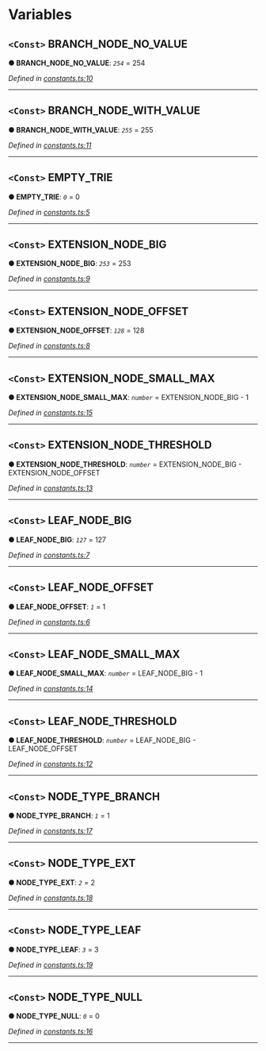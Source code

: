 

# Variables

<a id="branch_node_no_value"></a>

## `<Const>` BRANCH_NODE_NO_VALUE

**● BRANCH_NODE_NO_VALUE**: *`254`* = 254

*Defined in [constants.ts:10](https://github.com/polkadot-js/common/blob/e3b45e7/packages/trie-codec/src/constants.ts#L10)*

___
<a id="branch_node_with_value"></a>

## `<Const>` BRANCH_NODE_WITH_VALUE

**● BRANCH_NODE_WITH_VALUE**: *`255`* = 255

*Defined in [constants.ts:11](https://github.com/polkadot-js/common/blob/e3b45e7/packages/trie-codec/src/constants.ts#L11)*

___
<a id="empty_trie"></a>

## `<Const>` EMPTY_TRIE

**● EMPTY_TRIE**: *`0`* = 0

*Defined in [constants.ts:5](https://github.com/polkadot-js/common/blob/e3b45e7/packages/trie-codec/src/constants.ts#L5)*

___
<a id="extension_node_big"></a>

## `<Const>` EXTENSION_NODE_BIG

**● EXTENSION_NODE_BIG**: *`253`* = 253

*Defined in [constants.ts:9](https://github.com/polkadot-js/common/blob/e3b45e7/packages/trie-codec/src/constants.ts#L9)*

___
<a id="extension_node_offset"></a>

## `<Const>` EXTENSION_NODE_OFFSET

**● EXTENSION_NODE_OFFSET**: *`128`* = 128

*Defined in [constants.ts:8](https://github.com/polkadot-js/common/blob/e3b45e7/packages/trie-codec/src/constants.ts#L8)*

___
<a id="extension_node_small_max"></a>

## `<Const>` EXTENSION_NODE_SMALL_MAX

**● EXTENSION_NODE_SMALL_MAX**: *`number`* =  EXTENSION_NODE_BIG - 1

*Defined in [constants.ts:15](https://github.com/polkadot-js/common/blob/e3b45e7/packages/trie-codec/src/constants.ts#L15)*

___
<a id="extension_node_threshold"></a>

## `<Const>` EXTENSION_NODE_THRESHOLD

**● EXTENSION_NODE_THRESHOLD**: *`number`* =  EXTENSION_NODE_BIG - EXTENSION_NODE_OFFSET

*Defined in [constants.ts:13](https://github.com/polkadot-js/common/blob/e3b45e7/packages/trie-codec/src/constants.ts#L13)*

___
<a id="leaf_node_big"></a>

## `<Const>` LEAF_NODE_BIG

**● LEAF_NODE_BIG**: *`127`* = 127

*Defined in [constants.ts:7](https://github.com/polkadot-js/common/blob/e3b45e7/packages/trie-codec/src/constants.ts#L7)*

___
<a id="leaf_node_offset"></a>

## `<Const>` LEAF_NODE_OFFSET

**● LEAF_NODE_OFFSET**: *`1`* = 1

*Defined in [constants.ts:6](https://github.com/polkadot-js/common/blob/e3b45e7/packages/trie-codec/src/constants.ts#L6)*

___
<a id="leaf_node_small_max"></a>

## `<Const>` LEAF_NODE_SMALL_MAX

**● LEAF_NODE_SMALL_MAX**: *`number`* =  LEAF_NODE_BIG - 1

*Defined in [constants.ts:14](https://github.com/polkadot-js/common/blob/e3b45e7/packages/trie-codec/src/constants.ts#L14)*

___
<a id="leaf_node_threshold"></a>

## `<Const>` LEAF_NODE_THRESHOLD

**● LEAF_NODE_THRESHOLD**: *`number`* =  LEAF_NODE_BIG - LEAF_NODE_OFFSET

*Defined in [constants.ts:12](https://github.com/polkadot-js/common/blob/e3b45e7/packages/trie-codec/src/constants.ts#L12)*

___
<a id="node_type_branch"></a>

## `<Const>` NODE_TYPE_BRANCH

**● NODE_TYPE_BRANCH**: *`1`* = 1

*Defined in [constants.ts:17](https://github.com/polkadot-js/common/blob/e3b45e7/packages/trie-codec/src/constants.ts#L17)*

___
<a id="node_type_ext"></a>

## `<Const>` NODE_TYPE_EXT

**● NODE_TYPE_EXT**: *`2`* = 2

*Defined in [constants.ts:18](https://github.com/polkadot-js/common/blob/e3b45e7/packages/trie-codec/src/constants.ts#L18)*

___
<a id="node_type_leaf"></a>

## `<Const>` NODE_TYPE_LEAF

**● NODE_TYPE_LEAF**: *`3`* = 3

*Defined in [constants.ts:19](https://github.com/polkadot-js/common/blob/e3b45e7/packages/trie-codec/src/constants.ts#L19)*

___
<a id="node_type_null"></a>

## `<Const>` NODE_TYPE_NULL

**● NODE_TYPE_NULL**: *`0`* = 0

*Defined in [constants.ts:16](https://github.com/polkadot-js/common/blob/e3b45e7/packages/trie-codec/src/constants.ts#L16)*

___

